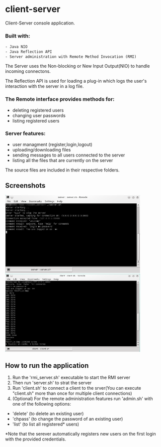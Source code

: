 # client-server
Client-Server console application.

### Built with: 

	- Java NIO
	- Java Reflection API 
	- Server administration with Remote Method Invocation (RMI)

The Server uses the Non-blocking or New Input Output(NIO) to handle incoming connectons. 

The Reflection API is used for loading a plug-in which logs the user's interaction with the server in a log file.

### The Remote interface provides methods for:
  - deleting registered users
  - changing user passwords
  - listing registered users

### Server features:
  - user managment (register,login,logout)
  - uploading/downloading files 
  - sending messages to all users connected to the server
  - listing all the files that are currently on the server

The source files are included in their respective folders.

## Screenshots
<img src="screenshots/snapshot1_blured.png" alt="Screen 1" width="434px" height="250px">
<img src="screenshots/snapshot2_blured.png" alt="Screen 1" width="434px" height="250px">

## How to run the application
1. Run the 'rmi_server.sh' executable to start the RMI server
2. Then run 'server.sh' to strat the server
3. Run 'client.sh' to connect a client to the srver(You can execute "client.sh" more than once for multiple client connections)
4. (Optional) For the remote administration features run 'admin.sh' with one of the following options:
  - 'delete' <username> (to delete an existing user) 
  - 'chpass' <username>  <new password> (to change the password of an existing user)
  - 'list' (to list all registered* users)
  
*Note that the serever automatically registers new users on the first login with the provided credentials.

